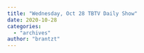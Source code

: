 ```yaml
---
title: "Wednesday, Oct 28 TBTV Daily Show"
date: 2020-10-28
categories: 
  - "archives"
author: "brantzt"
---
```



